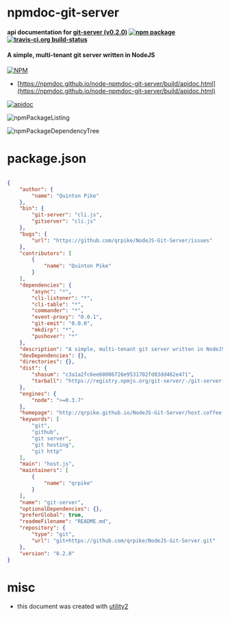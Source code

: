 # npmdoc-git-server

#### api documentation for  [git-server (v0.2.0)](http://qrpike.github.io/NodeJS-Git-Server/host.coffee.html)  [![npm package](https://img.shields.io/npm/v/npmdoc-git-server.svg?style=flat-square)](https://www.npmjs.org/package/npmdoc-git-server) [![travis-ci.org build-status](https://api.travis-ci.org/npmdoc/node-npmdoc-git-server.svg)](https://travis-ci.org/npmdoc/node-npmdoc-git-server)

#### A simple, multi-tenant git server written in NodeJS

[![NPM](https://nodei.co/npm/git-server.png?downloads=true&downloadRank=true&stars=true)](https://www.npmjs.com/package/git-server)

- [https://npmdoc.github.io/node-npmdoc-git-server/build/apidoc.html](https://npmdoc.github.io/node-npmdoc-git-server/build/apidoc.html)

[![apidoc](https://npmdoc.github.io/node-npmdoc-git-server/build/screenCapture.buildCi.browser.%252Ftmp%252Fbuild%252Fapidoc.html.png)](https://npmdoc.github.io/node-npmdoc-git-server/build/apidoc.html)

![npmPackageListing](https://npmdoc.github.io/node-npmdoc-git-server/build/screenCapture.npmPackageListing.svg)

![npmPackageDependencyTree](https://npmdoc.github.io/node-npmdoc-git-server/build/screenCapture.npmPackageDependencyTree.svg)



# package.json

```json

{
    "author": {
        "name": "Quinton Pike"
    },
    "bin": {
        "git-server": "cli.js",
        "gitserver": "cli.js"
    },
    "bugs": {
        "url": "https://github.com/qrpike/NodeJS-Git-Server/issues"
    },
    "contributors": [
        {
            "name": "Quinton Pike"
        }
    ],
    "dependencies": {
        "async": "*",
        "cli-listener": "*",
        "cli-table": "*",
        "commander": "*",
        "event-proxy": "0.0.1",
        "git-emit": "0.0.0",
        "mkdirp": "*",
        "pushover": "*"
    },
    "description": "A simple, multi-tenant git server written in NodeJS",
    "devDependencies": {},
    "directories": {},
    "dist": {
        "shasum": "c3a1a2fc6ee60006726e9531702fd83dd462e471",
        "tarball": "https://registry.npmjs.org/git-server/-/git-server-0.2.0.tgz"
    },
    "engines": {
        "node": ">=0.3.7"
    },
    "homepage": "http://qrpike.github.io/NodeJS-Git-Server/host.coffee.html",
    "keywords": [
        "git",
        "github",
        "git server",
        "git hosting",
        "git http"
    ],
    "main": "host.js",
    "maintainers": [
        {
            "name": "qrpike"
        }
    ],
    "name": "git-server",
    "optionalDependencies": {},
    "preferGlobal": true,
    "readmeFilename": "README.md",
    "repository": {
        "type": "git",
        "url": "git+https://github.com/qrpike/NodeJS-Git-Server.git"
    },
    "version": "0.2.0"
}
```



# misc
- this document was created with [utility2](https://github.com/kaizhu256/node-utility2)
